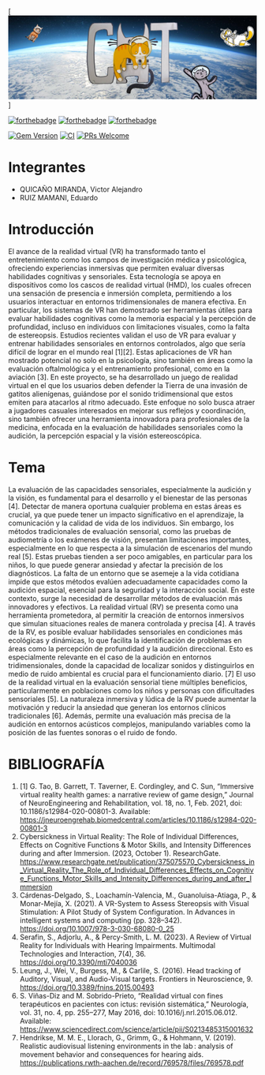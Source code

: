 [![Header_img](/public/imgs/header.jpg)]

[![forthebadge](https://forthebadge.com/images/badges/made-with-crayons.svg)](https://forthebadge.com)
[![forthebadge](http://forthebadge.com/images/badges/built-with-love.svg)](http://forthebadge.com)
[![forthebadge](https://forthebadge.com/images/featured/featured-contains-cat-gifs.svg)](https://forthebadge.com)

[![Gem Version](https://badge.fury.io/rb/colorls.svg)](https://badge.fury.io/rb/colorls)
[![CI](https://github.com/athityakumar/colorls/actions/workflows/ruby.yml/badge.svg)](https://github.com/athityakumar/colorls/actions/workflows/ruby.yml)
[![PRs Welcome](https://img.shields.io/badge/PRs-welcome-brightgreen.svg?style=shields)](http://makeapullrequest.com)

# Integrantes

- QUICAÑO MIRANDA, Victor Alejandro
- RUIZ MAMANI, Eduardo

# Introducción

El avance de la realidad virtual (VR) ha transformado tanto el entretenimiento como los campos de investigación médica y psicológica, ofreciendo experiencias inmersivas que permiten evaluar diversas habilidades cognitivas y sensoriales. Esta tecnología se apoya en dispositivos como los cascos de realidad virtual (HMD), los cuales ofrecen una sensación de presencia e inmersión completa, permitiendo a los usuarios interactuar en entornos tridimensionales de manera efectiva. En particular, los sistemas de VR han demostrado ser herramientas útiles para evaluar habilidades cognitivas como la memoria espacial y la percepción de profundidad, incluso en individuos con limitaciones visuales, como la falta de estereopsis. Estudios recientes validan el uso de VR para evaluar y entrenar habilidades sensoriales en entornos controlados, algo que sería difícil de lograr en el mundo real [1][2]. Estas aplicaciones de VR han mostrado potencial no solo en la psicología, sino también en áreas como la evaluación oftalmológica y el entrenamiento profesional, como en la aviación [3].
En este proyecto, se ha desarrollado un juego de realidad virtual en el que los usuarios deben defender la Tierra de una invasión de gatitos alienígenas, guiándose por el sonido tridimensional que estos emiten para atacarlos al ritmo adecuado. Este enfoque no solo busca atraer a jugadores casuales interesados en mejorar sus reflejos y coordinación, sino también ofrecer una herramienta innovadora para profesionales de la medicina, enfocada en la evaluación de habilidades sensoriales como la audición, la percepción espacial y la visión estereoscópica.

# Tema

La evaluación de las capacidades sensoriales, especialmente la audición y la visión, es fundamental para el desarrollo y el bienestar de las personas [4]. Detectar de manera oportuna cualquier problema en estas áreas es crucial, ya que puede tener un impacto significativo en el aprendizaje, la comunicación y la calidad de vida de los individuos. Sin embargo, los métodos tradicionales de evaluación sensorial, como las pruebas de audiometría o los exámenes de visión, presentan limitaciones importantes, especialmente en lo que respecta a la simulación de escenarios del mundo real [5]. Estas pruebas tienden a ser poco amigables, en particular para los niños, lo que puede generar ansiedad y afectar la precisión de los diagnósticos. La falta de un entorno que se asemeje a la vida cotidiana impide que estos métodos evalúen adecuadamente capacidades como la audición espacial, esencial para la seguridad y la interacción social.
En este contexto, surge la necesidad de desarrollar métodos de evaluación más innovadores y efectivos. La realidad virtual (RV) se presenta como una herramienta prometedora, al permitir la creación de entornos inmersivos que simulan situaciones reales de manera controlada y precisa [4]. A través de la RV, es posible evaluar habilidades sensoriales en condiciones más ecológicas y dinámicas, lo que facilita la identificación de problemas en áreas como la percepción de profundidad y la audición direccional. Esto es especialmente relevante en el caso de la audición en entornos tridimensionales, donde la capacidad de localizar sonidos y distinguirlos en medio de ruido ambiental es crucial para el funcionamiento diario. [7]
El uso de la realidad virtual en la evaluación sensorial tiene múltiples beneficios, particularmente en poblaciones como los niños y personas con dificultades sensoriales [5]. La naturaleza inmersiva y lúdica de la RV puede aumentar la motivación y reducir la ansiedad que generan los entornos clínicos tradicionales [6]. Además, permite una evaluación más precisa de la audición en entornos acústicos complejos, manipulando variables como la posición de las fuentes sonoras o el ruido de fondo.

# BIBLIOGRAFÍA

1. [1] G. Tao, B. Garrett, T. Taverner, E. Cordingley, and C. Sun, “Immersive virtual reality health games: a narrative review of game design,” Journal of NeuroEngineering and Rehabilitation, vol. 18, no. 1, Feb. 2021, doi: 10.1186/s12984-020-00801-3. Available: https://jneuroengrehab.biomedcentral.com/articles/10.1186/s12984-020-00801-3
2. Cybersickness in Virtual Reality: The Role of Individual Differences, Effects on Cognitive Functions & Motor Skills, and Intensity Differences during and after Immersion. (2023, October 1). ResearchGate. https://www.researchgate.net/publication/375075570_Cybersickness_in_Virtual_Reality_The_Role_of_Individual_Differences_Effects_on_Cognitive_Functions_Motor_Skills_and_Intensity_Differences_during_and_after_Immersion
3. Cárdenas-Delgado, S., Loachamín-Valencia, M., Guanoluisa-Atiaga, P., & Monar-Mejía, X. (2021). A VR-System to Assess Stereopsis with Visual Stimulation: A Pilot Study of System Configuration. In Advances in intelligent systems and computing (pp. 328–342). https://doi.org/10.1007/978-3-030-68080-0_25
4. Serafin, S., Adjorlu, A., & Percy-Smith, L. M. (2023). A Review of Virtual Reality for Individuals with Hearing Impairments. Multimodal Technologies and Interaction, 7(4), 36. https://doi.org/10.3390/mti7040036
5. Leung, J., Wei, V., Burgess, M., & Carlile, S. (2016). Head tracking of Auditory, Visual, and Audio-Visual targets. Frontiers in Neuroscience, 9. https://doi.org/10.3389/fnins.2015.00493
6. S. Viñas-Diz and M. Sobrido-Prieto, “Realidad virtual con fines terapéuticos en pacientes con ictus: revisión sistemática,” Neurología, vol. 31, no. 4, pp. 255–277, May 2016, doi: 10.1016/j.nrl.2015.06.012. Available: https://www.sciencedirect.com/science/article/pii/S0213485315001632
7. Hendrikse, M. M. E., Llorach, G., Grimm, G., & Hohmann, V. (2019). Realistic audiovisual listening environments in the lab : analysis of movement behavior and consequences for hearing aids. https://publications.rwth-aachen.de/record/769578/files/769578.pdf
